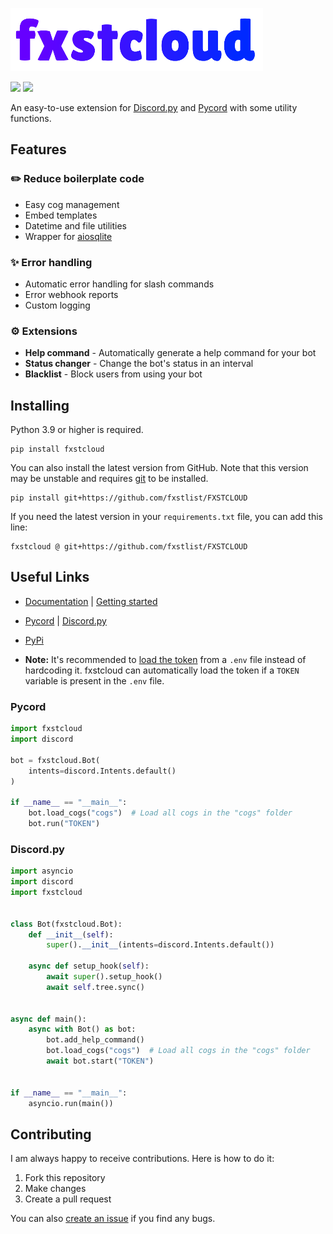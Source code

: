 [![fxstcloud]( https://raw.githubusercontent.com/fxstlist/FXSTCLOUD/main/docs/_static/fxstcloud.png)](https://github.com/fxstlist/FXSTCLOUD)

[![](https://img.shields.io/pypi/v/fxstcloud.svg?style=for-the-badge&logo=pypi&color=yellow&logoColor=white)](https://pypi.org/project/fxstcloud/)
[![](https://img.shields.io/pypi/l/fxstcloud?style=for-the-badge)](https://github.com/fxstlist/FXSTCLOUD/blob/main/LICENSE)

An easy-to-use extension for [Discord.py](https://github.com/Rapptz/discord.py)
and [Pycord](https://github.com/Pycord-Development/pycord) with some utility functions.

## Features
### ✏️ Reduce boilerplate code
- Easy cog management
- Embed templates
- Datetime and file utilities
- Wrapper for [aiosqlite](https://github.com/omnilib/aiosqlite)

### ✨ Error handling
- Automatic error handling for slash commands
- Error webhook reports
- Custom logging

### ⚙️ Extensions
- **Help command** - Automatically generate a help command for your bot
- **Status changer** - Change the bot's status in an interval
- **Blacklist** - Block users from using your bot

## Installing
Python 3.9 or higher is required.
```
pip install fxstcloud
```
You can also install the latest version from GitHub. Note that this version may be unstable
and requires [git](https://git-scm.com/downloads) to be installed.
```
pip install git+https://github.com/fxstlist/FXSTCLOUD
```
If you need the latest version in your `requirements.txt` file, you can add this line:
```
fxstcloud @ git+https://github.com/fxstlist/FXSTCLOUD
```

## Useful Links
- [Documentation](https://fxstcloud.readthedocs.io/) | [Getting started](https://fxstcloud.readthedocs.io/en/latest/pages/getting_started.html)
- [Pycord](https://docs.pycord.dev/) | [Discord.py](https://discordpy.readthedocs.io/en/stable/)
- [PyPi](https://pypi.org/project/fxstcloud/)

- **Note:** It's recommended to [load the token](https://guide.pycord.dev/getting-started/creating-your-first-bot#protecting-tokens) from a `.env` file instead of hardcoding it.
fxstcloud can automatically load the token if a `TOKEN` variable is present in the `.env` file.

### Pycord
```py
import fxstcloud
import discord

bot = fxstcloud.Bot(
    intents=discord.Intents.default()
)

if __name__ == "__main__":
    bot.load_cogs("cogs")  # Load all cogs in the "cogs" folder
    bot.run("TOKEN")
```

### Discord.py
```py
import asyncio
import discord
import fxstcloud


class Bot(fxstcloud.Bot):
    def __init__(self):
        super().__init__(intents=discord.Intents.default())

    async def setup_hook(self):
        await super().setup_hook()
        await self.tree.sync()


async def main():
    async with Bot() as bot:
        bot.add_help_command()
        bot.load_cogs("cogs")  # Load all cogs in the "cogs" folder
        await bot.start("TOKEN")


if __name__ == "__main__":
    asyncio.run(main())
```

## Contributing
I am always happy to receive contributions. Here is how to do it:
1. Fork this repository
2. Make changes
3. Create a pull request

You can also [create an issue](https://github.com/fxstlist/FXSTCLOUD/issues/new) if you find any bugs.
